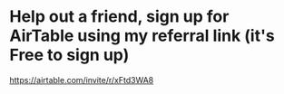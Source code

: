 # Help out a friend, sign up for AirTable using my referral link (it's Free to sign up)
https://airtable.com/invite/r/xFtd3WA8

